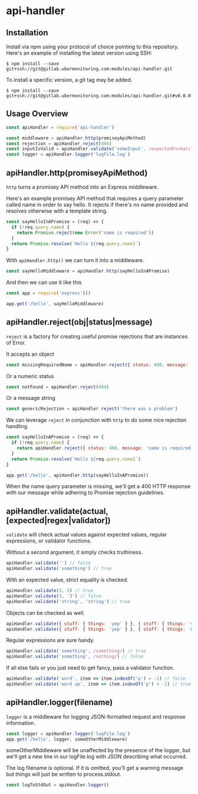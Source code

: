 # api-handler

## Installation
Install via npm using your protocol of choice pointing to this repository. Here's an example of installing the latest version using SSH:
```
$ npm install --save git+ssh://git@gitlab.ubermonitoring.com:modules/api-handler.git
```
To install a specific version, a git tag may be added.
```
$ npm install --save git+ssh://git@gitlab.ubermonitoring.com:modules/api-handler.git#v0.0.0
```

## Usage Overview
```js
const apiHandler = require('api-handler')

const middleware = apiHandler.http(promiseyApiMethod)
const rejection = apiHandler.reject(404)
const inputIsValid = apiHandler.validate('someInput', /expectedFormat/)
const logger = apiHandler.logger('logFile.log')
```

## apiHandler.http(promiseyApiMethod)
`http` turns a promisey API method into an Express middleware.

Here's an example promisey API method that requires a query parameter called name in order to say hello. It rejects if there's no name provided and resolves otherwise with a template string.
```js
const sayHelloInAPromise = (req) => {
  if (!req.query.name) {
    return Promise.reject(new Error('name is required'))
  }
  return Promise.resolve(`Hello ${req.query.name}`)
}
```

With `apiHandler.http()` we can turn it into a middleware.
```js
const sayHelloMiddleware = apiHandler.http(sayHelloInAPromise)
```

And then we can use it like this
```js
const app = require('express')()

app.get('/hello', sayHelloMiddleware)
```

## apiHandler.reject(obj|status|message)
`reject` is a factory for creating useful promise rejections that are instances of Error.

It accepts an object
```js
const missingRequiredName = apiHandler.reject({ status: 400, message: 'name is required' })
```

Or a numeric status
```js
const notFound = apiHandler.reject(404)
```

Or a message string
```js
const genericRejection = apiHandler.reject('there was a problem')
```

We can leverage `reject` in conjunction with `http` to do some nice rejection handling.
```js
const sayHelloInAPromise = (req) => {
  if (!req.query.name) {
    return apiHandler.reject({ status: 400, message: 'name is required' })
  }
  return Promise.resolve(`Hello ${req.query.name}`)
}

app.get('/hello', apiHandler.http(sayHelloInAPromise))
```
When the name query parameter is missing, we'll get a 400 HTTP response with our message while adhering to Promise rejection guidelines.

## apiHandler.validate(actual, [expected|regex|validator])
`validate` will check actual values against expected values, regular expressions, or validator functions.

Without a second argument, it simply checks truthiness.
```js
apiHandler.validate('') // false
apiHandler.validate('something') // true
```

With an expected value, strict equality is checked.
```js
apiHandler.validate(3, 3) // true
apiHandler.validate(3, '3') // false
apiHandler.validate('string', 'string') // true
```

Objects can be checked as well.
```js
apiHandler.validate({ stuff: { things: 'yep' } }, { stuff: { things: 'yep' } }) // true
apiHandler.validate({ stuff: { things: 'yep' } }, { stuff: { things: 'nope' } }) // false
```

Regular expressions are sure handy.
```js
apiHandler.validate('something', /something/) // true
apiHandler.validate('something', /nothing/) // false
```

If all else fails or you just need to get fancy, pass a validator function.
```js
apiHandler.validate('word', item => item.indexOf('p') > -1) // false
apiHandler.validate('word up', item => item.indexOf('p') > -1) // true
```

## apiHandler.logger(filename)
`logger` is a middleware for logging JSON-formatted request and response information.

```js
const logger = apiHandler.logger('logFile.log')
app.get('/hello', logger, someOtherMiddleware)
```

someOtherMiddleware will be unaffected by the presence of the logger, but we'll get a new line in our logFile.log with JSON describing what occurred.

The log filename is optional. If it is omitted, you'll get a warning message but things will just be written to process.stdout.
```js
const logToStdOut = apiHandler.logger()
```
